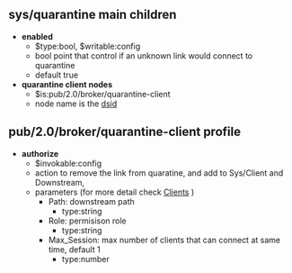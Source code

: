 ## sys/quarantine main children

* **enabled**
  * $type:bool, $writable:config
  * bool point that control if an unknown link would connect to quarantine
  * default true
* **quarantine client nodes**
  * $is:pub/2.0/broker/quarantine-client
  * node name is the [dsid](../../common/dsid.md)
  

## pub/2.0/broker/quarantine-client profile

* **authorize**
  * $invokable:config
  * action to remove the link from quaratine, and add to Sys/Client and Downstream, 
  * parameters (for more detail check [Clients](clients.md) )
    * Path: downstream path
      * type:string
    * Role: permisison role
      * type:string
    * Max_Session: max number of clients that can connect at same time, default 1
      * type:number

